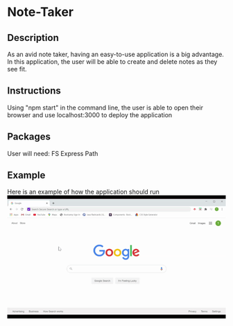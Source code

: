 # Note-Taker 

## Description
As an avid note taker, having an easy-to-use application is a big advantage. In this application, the user will be able to create and delete notes as they see fit. 

## Instructions
Using "npm start" in the command line, the user is able to open their browser and use localhost:3000 to deploy the application

## Packages
User will need:
FS
Express
Path

## Example
Here is an example of how the application should run
![command line example](/images/note-taker-gif.gif)
